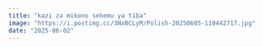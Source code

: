 ```yaml
---
title: "kazi za mikono sehemu ya tiba"
image: "https://i.postimg.cc/3NxBCLyM/Polish-20250605-110442717.jpg" 
date: "2025-06-02"
---
```


